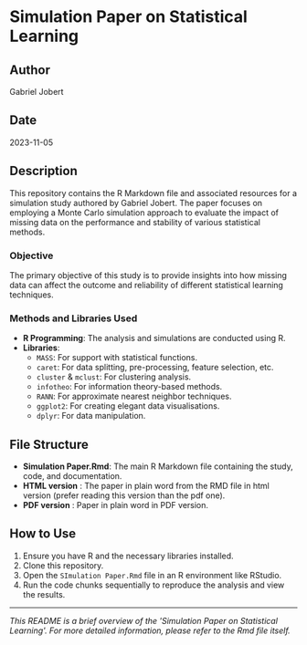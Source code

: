 # Simulation Paper on Statistical Learning

## Author
Gabriel Jobert

## Date
2023-11-05

## Description
This repository contains the R Markdown file and associated resources for a simulation study authored by Gabriel Jobert. The paper focuses on employing a Monte Carlo simulation approach to evaluate the impact of missing data on the performance and stability of various statistical methods.

### Objective
The primary objective of this study is to provide insights into how missing data can affect the outcome and reliability of different statistical learning techniques.

### Methods and Libraries Used
- **R Programming**: The analysis and simulations are conducted using R.
- **Libraries**: 
  - `MASS`: For support with statistical functions.
  - `caret`: For data splitting, pre-processing, feature selection, etc.
  - `cluster` & `mclust`: For clustering analysis.
  - `infotheo`: For information theory-based methods.
  - `RANN`: For approximate nearest neighbor techniques.
  - `ggplot2`: For creating elegant data visualisations.
  - `dplyr`: For data manipulation.

## File Structure
- **Simulation Paper.Rmd**: The main R Markdown file containing the study, code, and documentation.
- **HTML version** : The paper in plain word from the RMD file in html version (prefer reading this version than the pdf one).
- **PDF version** : Paper in plain word in PDF version.

## How to Use
1. Ensure you have R and the necessary libraries installed.
2. Clone this repository.
3. Open the `SImulation Paper.Rmd` file in an R environment like RStudio.
4. Run the code chunks sequentially to reproduce the analysis and view the results.


---

*This README is a brief overview of the 'Simulation Paper on Statistical Learning'. For more detailed information, please refer to the Rmd file itself.*
